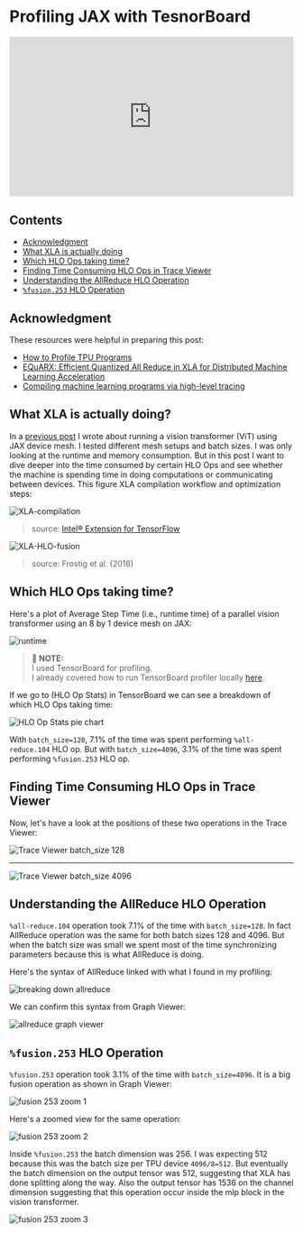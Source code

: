 # Profiling JAX with TesnorBoard 

<div style="position: relative; padding-bottom: 56.25%; height: 0; overflow: hidden;">
  <iframe style="position: absolute; top: 0; left: 0; width: 100%; height: 100%;" src="https://www.youtube.com/embed/pPTayTD2rOE" frameborder="0" allowfullscreen></iframe>
</div>

## Contents

* [Acknowledgment](#acknowledgment)
* [What XLA is actually doing](#what-xla-is-actually-doing)
* [Which HLO Ops taking time?](#which-hlo-ops-taking-time)
* [Finding Time Consuming HLO Ops in Trace Viewer](#finding-time-consuming-hlo-ops-in-trace-viewer)
* [Understanding the AllReduce HLO Operation](#understanding-the-allreduce-hlo-operation)
* [`%fusion.253` HLO Operation](#fusion253-hlo-operation)


## Acknowledgment
These resources were helpful in preparing this post:
  - [How to Profile TPU Programs](https://jax-ml.github.io/scaling-book/profiling/)
  - [EQuARX: Efficient Quantized All Reduce in XLA for Distributed Machine Learning Acceleration](https://arxiv.org/abs/2506.17615)
  - [Compiling machine learning programs via high-level tracing](https://research.google/pubs/compiling-machine-learning-programs-via-high-level-tracing/)


## What XLA is actually doing?

In a [previous post](https://mashaan14.github.io/YouTube-channel/jax_performance/2025_07_14_jax_device_mesh) I wrote about running a vision transformer (ViT) using JAX device mesh. I tested different mesh setups and batch sizes. I was only looking at the runtime and memory consumption. But in this post I want to dive deeper into the time consumed by certain HLO Ops and see whether the machine is spending time in doing computations or communicating between devices. This figure XLA compilation workflow and optimization steps: 

![XLA-compilation](https://github.com/user-attachments/assets/08239147-e5e5-427c-9356-728c9341ac16)
> source: [Intel® Extension for TensorFlow](https://intel.github.io/intel-extension-for-tensorflow/latest/docs/guide/OpenXLA.html)

![XLA-HLO-fusion](https://github.com/user-attachments/assets/9b2480e8-a2dd-428d-86d5-3889346b3d21)
> source: Frostig et al. (2018)





## Which HLO Ops taking time?

Here's a plot of Average Step Time (i.e., runtime time) of a parallel vision transformer using an 8 by 1 device mesh on JAX:

![runtime](https://github.com/user-attachments/assets/2e99d157-28d6-4ff2-b6fb-555eb785e0ef)


> **📌 NOTE:**  
> I used TensorBoard for profiling.  
> I already covered how to run TensorBoard profiler locally [here](https://mashaan14.github.io/YouTube-channel/jax_performance/2025_07_14_jax_device_mesh#installing-tensorboard).


If we go to (HLO Op Stats) in TensorBoard we can see a breakdown of which HLO Ops taking time:

![HLO Op Stats pie chart](https://github.com/user-attachments/assets/ca23d31b-66c6-485e-9194-601cffe999c0)

With `batch_size=128`, 7.1% of the time was spent performing `%all-reduce.104` HLO op. But with `batch_size=4096`, 3.1% of the time was spent performing `%fusion.253` HLO op.

## Finding Time Consuming HLO Ops in Trace Viewer

Now, let's have a look at the positions of these two operations in the Trace Viewer:

![Trace Viewer batch_size 128](https://github.com/user-attachments/assets/69db106b-b85d-46b1-aa6b-a49896546e8b)

---

![Trace Viewer batch_size 4096](https://github.com/user-attachments/assets/e48ac935-f0f8-4988-a979-eafc8a17706a)

## Understanding the AllReduce HLO Operation

`%all-reduce.104` operation took 7.1% of the time with `batch_size=128`. In fact AllReduce operation was the same for both batch sizes 128 and 4096. But when the batch size was small we spent most of the time synchronizing parameters because this is what AllReduce is doing.

Here's the syntax of AllReduce linked with what I found in my profiling:

![breaking down allreduce](https://github.com/user-attachments/assets/a7403ee8-d7fc-4eb9-befc-92fe85e09489)

We can confirm this syntax from Graph Viewer:

![allreduce graph viewer](https://github.com/user-attachments/assets/bf071fef-72d2-4bd1-8b96-61757ba2f82f)

## `%fusion.253` HLO Operation

`%fusion.253` operation took 3.1% of the time with `batch_size=4096`. It is a big fusion operation as shown in Graph Viewer:

![fusion 253 zoom 1](https://github.com/user-attachments/assets/f24ceb1f-be27-4464-98d7-564238d7e9fa)

Here's a zoomed view for the same operation:

![fusion 253 zoom 2](https://github.com/user-attachments/assets/14fcfd66-419b-466a-89b4-344003cb19d3)

Inside `%fusion.253` the batch dimension was 256. I was expecting 512 because this was the batch size per TPU device `4096/8=512`. But eventually the batch dimension on the output tensor was 512, suggesting that XLA has done splitting along the way. Also the output tensor has 1536 on the channel dimension suggesting that this operation occur inside the mlp block in the vision transformer. 

![fusion 253 zoom 3](https://github.com/user-attachments/assets/c52def0d-474c-43b9-97d3-afeba8a1da43)

